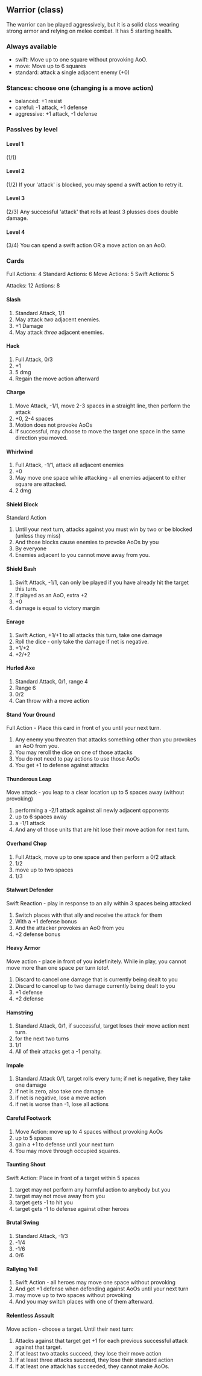## Warrior (class)

The warrior can be played aggressively, but it is a solid class wearing strong armor
and relying on melee combat. It has 5 starting health.

### Always available

* swift: Move up to one square without provoking AoO.
* move: Move up to 6 squares
* standard: attack a single adjacent enemy (+0)

### Stances: choose one (changing is a move action)

* balanced: +1 resist
* careful: -1 attack, +1 defense
* aggressive: +1 attack, -1 defense

### Passives by level

#### Level 1
(1/1)

#### Level 2
(1/2) If your 'attack' is blocked, you may spend a swift action to retry it.

#### Level 3
(2/3) Any successful 'attack' that rolls at least 3 plusses does double damage.

#### Level 4
(3/4) You can spend a swift action OR a move action on an AoO.


### Cards

Full Actions: 4
Standard Actions: 6
Move Actions: 5
Swift Actions: 5

Attacks: 12
Actions: 8

#### Slash

1. Standard Attack, 1/1
2. May attack *two* adjacent enemies.
3. +1 Damage
4. May attack *three* adjacent enemies.

#### Hack
1. Full Attack, 0/3
2. +1
3. 5 dmg
4. Regain the move action afterward

#### Charge
1. Move Attack, -1/1, move 2-3 spaces in a straight line, then perform the attack
2. +0, 2-4 spaces
3. Motion does not provoke AoOs
4. If successful, may choose to move the target one space in the same direction you moved.

#### Whirlwind
1. Full Attack, -1/1, attack all adjacent enemies
2. +0
3. May move one space while attacking - all enemies adjacent to either square are attacked.
4. 2 dmg

#### Shield Block
Standard Action
1. Until your next turn, attacks against you must win by two or be blocked (unless they miss)
2. And those blocks cause enemies to provoke AoOs by you
3. By everyone
4. Enemies adjacent to you cannot move away from you.


#### Shield Bash
1. Swift Attack, -1/1, can only be played if you have already hit the target this turn.
2. If played as an AoO, extra +2
3. +0
4. damage is equal to victory margin

#### Enrage
1. Swift Action, +1/+1 to all attacks this turn, take one damage
2. Roll the dice - only take the damage if net is negative.
3. +1/+2
4. +2/+2

#### Hurled Axe
1. Standard Attack, 0/1, range 4
2. Range 6
3. 0/2
4. Can throw with a move action

#### Stand Your Ground
Full Action - Place this card in front of you until your next turn.
1. Any enemy you threaten that attacks something other than you provokes an AoO from you.
2. You may reroll the dice on one of those attacks
3. You do not need to pay actions to use those AoOs
4. You get +1 to defense against attacks

#### Thunderous Leap
Move attack - you leap to a clear location up to 5 spaces away (without provoking)
1. performing a -2/1 attack against all newly adjacent opponents
2. up to 6 spaces away
3. a -1/1 attack
4. And any of those units that are hit lose their move action for next turn.


#### Overhand Chop
1. Full Attack, move up to one space and then perform a 0/2 attack
2. 1/2
3. move up to two spaces
4. 1/3

#### Stalwart Defender
Swift Reaction - play in response to an ally within 3 spaces being attacked
1. Switch places with that ally and receive the attack for them
2. With a +1 defense bonus
3. And the attacker provokes an AoO from you
4. +2 defense bonus

#### Heavy Armor
Move action - place in front of you indefinitely. While in play, you cannot move
more than one space per turn *total*.
1. Discard to cancel one damage that is currently being dealt to you
2. Discard to cancel up to two damage currently being dealt to you
3. +1 defense
4. +2 defense

#### Hamstring
1. Standard Attack, 0/1, if successful, target loses their move action next turn.
2. for the next two turns
3. 1/1
4. All of their attacks get a -1 penalty.

#### Impale
1. Standard Attack 0/1, target rolls every turn; if net is negative, they take one damage
2. if net is zero, also take one damage
3. if net is negative, lose a move action
4. if net is worse than -1, lose all actions


#### Careful Footwork
1. Move Action: move up to 4 spaces without provoking AoOs
2. up to 5 spaces
3. gain a +1 to defense until your next turn
4. You may move through occupied squares.

#### Taunting Shout
Swift Action: Place in front of a target within 5 spaces
1. target may not perform any harmful action to anybody but you
2. target may not move away from you
3. target gets -1 to hit you
4. target gets -1 to defense against other heroes

#### Brutal Swing
1. Standard Attack, -1/3
2. -1/4
3. -1/6
4. 0/6

#### Rallying Yell
1. Swift Action - all heroes may move one space without provoking
2. And get +1 defense when defending against AoOs until your next turn
3. may move up to two spaces without provoking
4. And you may switch places with one of them afterward.

#### Relentless Assault
Move action - choose a target. Until their next turn:
1. Attacks against that target get +1 for each previous successful attack against that target.
2. If at least two attacks succeed, they lose their move action
3. If at least three attacks succeed, they lose their standard action
4. If at least one attack has succeeded, they cannot make AoOs.
